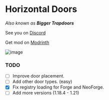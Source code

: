 # Horizontal Doors
*Also known as* ***Bigger Trapdoors***

See you on [Discord](https://discord.gg/kQcbF4BMRh)

Get mod on [Modrinth](https://modrinth.com/mod/horizontal-doors)

![image](https://github.com/user-attachments/assets/e29d374d-a883-4d06-87bb-0dfd73118e11)


### TODO
 - [ ] Improve door placement.
 - [ ] Add other door types. (easy)
 - [x] Fix registry loading for Forge and NeoForge.
 - [ ] Add more versions (1.18.4 - 1.21)
